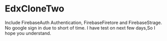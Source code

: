 # EdxCloneTwo
Include FirebaseAuth Authentication, FirebaseFiretore and FirebaseStrage.
No google sign in due to short of time.
I have test on next few days,So I hope you understand.
